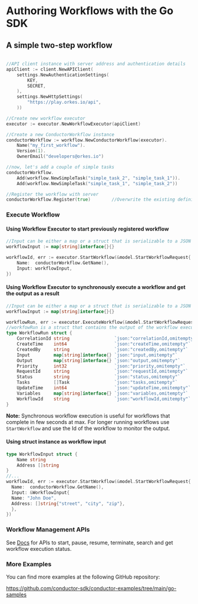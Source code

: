 # Authoring Workflows with the Go SDK

## A simple two-step workflow

```go

//API client instance with server address and authentication details
apiClient := client.NewAPIClient(
    settings.NewAuthenticationSettings(
        KEY,
        SECRET,
    ),
    settings.NewHttpSettings(
        "https://play.orkes.io/api",
    ))

//Create new workflow executor
executor := executor.NewWorkflowExecutor(apiClient)

//Create a new ConductorWorkflow instance
conductorWorkflow := workflow.NewConductorWorkflow(executor).
    Name("my_first_workflow").
    Version(1).
    OwnerEmail("developers@orkes.io")

//now, let's add a couple of simple tasks
conductorWorkflow.
	Add(workflow.NewSimpleTask("simple_task_2", "simple_task_1")).
    Add(workflow.NewSimpleTask("simple_task_1", "simple_task_2"))

//Register the workflow with server
conductorWorkflow.Register(true)        //Overwrite the existing definition with the new one
```
### Execute Workflow

#### Using Workflow Executor to start previously registered workflow
```go
//Input can be either a map or a struct that is serializable to a JSON map
workflowInput := map[string]interface{}{}

workflowId, err := executor.StartWorkflow(&model.StartWorkflowRequest{
    Name:  conductorWorkflow.GetName(),
    Input: workflowInput,
})
```

#### Using Workflow Executor to synchronously execute a workflow and get the output as a result
```go
//Input can be either a map or a struct that is serializable to a JSON map
workflowInput := map[string]interface{}{}

workflowRun, err := executor.ExecuteWorkflow(&model.StartWorkflowRequest{Name: wf.GetName(), Version: &version, Input: workflowInput}, "")
//workfowRun is a struct that contains the output of the workflow execution
type WorkflowRun struct {
    CorrelationId string                 `json:"correlationId,omitempty"`
    CreateTime    int64                  `json:"createTime,omitempty"`
    CreatedBy     string                 `json:"createdBy,omitempty"`
    Input         map[string]interface{} `json:"input,omitempty"`
    Output        map[string]interface{} `json:"output,omitempty"`
    Priority      int32                  `json:"priority,omitempty"`
    RequestId     string                 `json:"requestId,omitempty"`
    Status        string                 `json:"status,omitempty"`
    Tasks         []Task                 `json:"tasks,omitempty"`
    UpdateTime    int64                  `json:"updateTime,omitempty"`
    Variables     map[string]interface{} `json:"variables,omitempty"`
    WorkflowId    string                 `json:"workflowId,omitempty"`
}
```
**Note:** Synchronous workflow execution is useful for workflows that complete in few seconds at max.  For longer running workflows use `StartWorkflow` and use the Id of the workflow to monitor the output.

#### Using struct instance as workflow input
```go
type WorkflowInput struct {
    Name string
    Address []string
}
//...
workflowId, err := executor.StartWorkflow(&model.StartWorkflowRequest{
  Name:  conductorWorkflow.GetName(),
  Input: &WorkflowInput{
  Name: "John Doe",
  Address: []string{"street", "city", "zip"},
  },
})
```
### Workflow Management APIs
See [Docs](docs/executor.md) for APIs to start, pause, resume, terminate, search and get workflow execution status.

### More Examples
You can find more examples at the following GitHub repository:

https://github.com/conductor-sdk/conductor-examples/tree/main/go-samples
